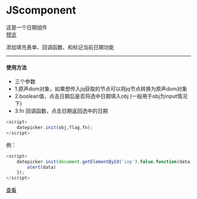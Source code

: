 # JScomponent
这是一个日期组件  
[预览](http://htmlpreview.github.io/?https://github.com/YMBo/JScomponent/blob/master/datePicker/index.html)  


添加填充表单、回调函数、和标记当前日期功能  
********
#### 使用方法  
* 三个参数  
* 1.原声dom对象，如果想传入jq获取的节点可以将jq节点转换为原声dom对象
* 2.boolean值，点击日期后是否将选中日期填入obj (一般用于obj为input情况下)  
* 3.fn 回调函数，点击日期返回选中的日期  
```javascript
<script>
	datepicker.init(obj,flag,fn);
</script>
```
例：  
```javascript
<script>
	datepicker.init(document.getElementById('inp'),false,function(data){
		alert(data)
	});
</script>
```  
[查看](http://htmlpreview.github.io/?https://github.com/YMBo/JScomponent/blob/master/datePicker/index.html) 
